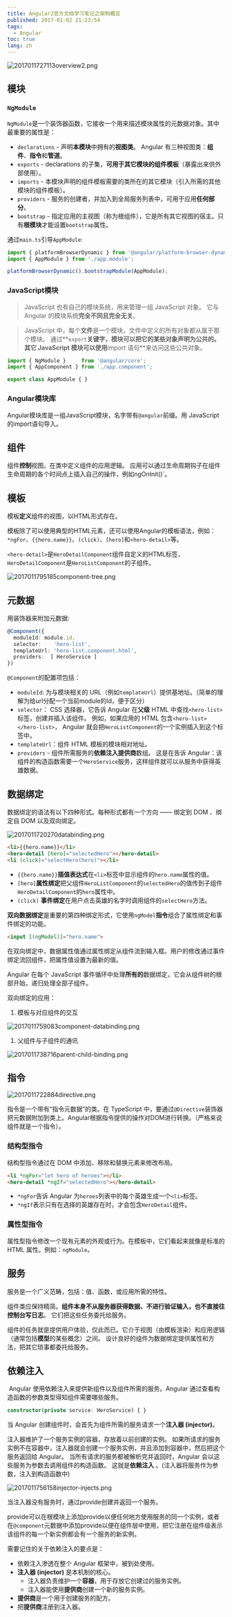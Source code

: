 ```yaml
---
title: Angular2官方文档学习笔记之架构概览
published: 2017-01-02 21:23:54
tags: 
  - Angular
toc: true
lang: zh
---
```


![2017011727113overview2.png](../_images/Angular2官方文档学习笔记之架构概览/overview2.png)

<!--more-->

## 模块

### `NgModule`

`NgModule`是一个装饰器函数，它接收一个用来描述模块属性的元数据对象。其中最重要的属性是：

- `declarations` - 声明**本模块**中拥有的**视图类**。 Angular 有三种视图类：**组件**、**指令**和**管道**。
- `exports` - declarations 的子集，**可用于其它模块的组件模板**（暴露出来供外部使用）。
- `imports` - 本模块声明的组件模板需要的类所在的其它模块（引入所需的其他模块的组件模板）。
- `providers` - 服务的创建者，并加入到全局服务列表中，可用于应用**任何部分**。
- `bootstrap` - 指定应用的主视图（称为根组件），它是所有其它视图的宿主。只有**根模块**才能设置`bootstrap`属性。

通过`main.ts`引导`AppModule`:

```typescript
import { platformBrowserDynamic } from '@angular/platform-browser-dynamic';
import { AppModule } from './app.module';

platformBrowserDynamic().bootstrapModule(AppModule);
```

### JavaScript模块

> JavaScript 也有自己的模块系统，用来管理一组 JavaScript 对象。 它与 Angular 的模块系统**完全不同且完全无关**。

> JavaScript 中，每个**文件**是一个模块，文件中定义的所有对象都从属于那个模块。 通过**`export`**关键字，模块可以把它的某些对象声明为公共的。 其它 JavaScript 模块可以使用**import 语句**来访问这些公共对象。

```javascript
import { NgModule }     from '@angular/core';
import { AppComponent } from './app.component';
```

```javascript
export class AppModule { }
```

### Angular模块库

Angular模块库是一组JavaScript模块，名字带有`@angular`前缀。用 JavaScript 的import语句导入。

## 组件

组件**控制**视图。在类中定义组件的应用逻辑。 应用可以通过生命周期钩子在组件生命周期的各个时间点上插入自己的操作，例如ngOnInit()`。

## 模板

模板**定义**组件的视图，以HTML形式存在。

模板除了可以使用典型的HTML元素，还可以使用Angular的模板语法，例如：`*ngFor`、`{{hero.name}}`、`(click)`、`[hero]`和`<hero-detail>`等。

`<hero-detail>`是`HeroDetailComponent`组件自定义的HTML标签，`HeroDetailComponent`是`HeroListComponent`的子组件。

![2017011795185component-tree.png](../_images/Angular2官方文档学习笔记之架构概览/component-tree.png)

## 元数据

用装饰器来附加元数据:

```typescript
@Component({
  moduleId: module.id,
  selector:    'hero-list',
  templateUrl: 'hero-list.component.html',
  providers:  [ HeroService ]
})
```

`@Component`的配置项包括：

- `moduleId`: 为与模块相关的 URL（例如`templateUrl`）提供基地址。（简单的理解为给url分配一个当前module的Id，便于区分）
- `selector`： CSS 选择器，它告诉 Angular 在**父级** HTML 中查找`<hero-list>`标签，创建并插入该组件。 例如，如果应用的 HTML 包含`<hero-list></hero-list>`， Angular 就会把`HeroListComponent`的一个实例插入到这个标签中。
- `templateUrl`：组件 HTML 模板的模块相对地址。
- `providers` - 组件所需服务的**依赖注入提供商**数组。 这是在告诉 Angular：该组件的构造函数需要一个`HeroService`服务，这样组件就可以从服务中获得英雄数据。

## 数据绑定

数据绑定的语法有以下四种形式。每种形式都有一个方向 —— 绑定到 DOM 、绑定自 DOM 以及双向绑定。

![2017011720270databinding.png](../_images/Angular2官方文档学习笔记之架构概览/databinding.png)

```html
<li>{{hero.name}}</li>
<hero-detail [hero]="selectedHero"></hero-detail>
<li (click)="selectHero(hero)"></li>
```

- `{{hero.name}}`**插值表达式**在`<li>`标签中显示组件的`hero.name`属性的值。
- `[hero]`**属性绑定**把父组件`HeroListComponent`的`selectedHero`的值传到子组件`HeroDetailComponent`的`hero`属性中。
- `(click)` **事件绑定**在用户点击英雄的名字时调用组件的`selectHero`方法。

**双向数据绑定**是重要的第四种绑定形式，它使用`ngModel`**指令**组合了属性绑定和事件绑定的功能。

```html
<input [(ngModel)]="hero.name">
```

在双向绑定中，数据属性值通过属性绑定从组件流到输入框。用户的修改通过事件绑定流回组件，把属性值设置为最新的值。

Angular 在每个 JavaScript 事件循环中处理**所有的**数据绑定，它会从组件树的根部开始，递归处理全部子组件。

双向绑定的应用：

1. 模板与对应组件的交互

![2017011759083component-databinding.png](../_images/Angular2官方文档学习笔记之架构概览/component-databinding.png)

1. 父组件与子组件的通讯

![2017011738716parent-child-binding.png](../_images/Angular2官方文档学习笔记之架构概览/parent-child-binding.png)

## 指令

![2017011722884directive.png](../_images/Angular2官方文档学习笔记之架构概览/directive.png)

指令是一个带有“指令元数据”的类。在 TypeScript 中，要通过`@Directive`装饰器把元数据附加到类上。Angular根据指令提供的操作对DOM进行转换。（严格来说组件就是一个指令）。

### 结构型指令

结构型指令通过在 DOM 中添加、移除和替换元素来修改布局。

```html
<li *ngFor="let hero of heroes"></li>
<hero-detail *ngIf="selectedHero"></hero-detail>
```

- `*ngFor`告诉 Angular 为`heroes`列表中的每个英雄生成一个`<li>`标签。
- `*ngIf`表示只有在选择的英雄存在时，才会包含`HeroDetail`组件。

### 属性型指令

属性型指令修改一个现有元素的外观或行为。在模板中，它们看起来就像是标准的 HTML 属性。例如：`ngModule`。

## 服务

服务是一个广义范畴，包括：值、函数，或应用所需的特性。

组件类应保持精简。**组件本身不从服务器获得数据、不进行验证输入，也不直接往控制台写日志**。 它们把这些任务委托给服务。

组件的任务就是提供用户体验，仅此而已。它介于视图（由模板渲染）和应用逻辑（通常包括**模型**的某些概念）之间。 设计良好的组件为数据绑定提供属性和方法，把其它琐事都委托给服务。

## 依赖注入

 Angular 使用依赖注入来提供新组件以及组件所需的服务。Angular 通过查看构造函数的参数类型得知组件需要哪些服务。

```typescript
constructor(private service: HeroService) { }
```

当 Angular 创建组件时，会首先为组件所需的服务请求一个**注入器 (injector)**。

注入器维护了一个服务实例的容器，存放着以前创建的实例。 如果所请求的服务实例不在容器中，注入器就会创建一个服务实例，并且添加到容器中，然后把这个服务返回给 Angular。 当所有请求的服务都被解析完并返回时，Angular 会以这些服务为参数去调用组件的构造函数。 这就是**依赖注入** 。(注入器将服务作为参数，注入到构造函数中)

![2017011756158injector-injects.png](../_images/Angular2官方文档学习笔记之架构概览/injector-injects.png)

当注入器没有服务时，通过provide创建并返回一个服务。

provide可以在根模块上添加provide以便任何地方使用服务的同一个实例，或者在`@component`元数据中添加provide以便在组件层中使用，把它注册在组件级表示该组件的每一个新实例都会有一个服务的新实例。

需要记住的关于依赖注入的要点是：

- 依赖注入渗透在整个 Angular 框架中，被到处使用。
- **注入器 (injector)** 是本机制的核心。
  - 注入器负责维护一个**容器**，用于存放它创建过的服务实例。
  - 注入器能使用**提供商**创建一个新的服务实例。
- **提供商**是一个用于创建服务的配方。
- 把**提供商**注册到注入器。















